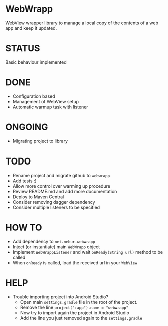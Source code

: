 WebWrapp
========
WebView wrapper library to manage a local copy of the contents of a web app and keep it updated.

STATUS
======
Basic behaviour implemented

DONE
====
- Configuration based
- Management of WebView setup
- Automatic warmup task with listener

ONGOING
=======
- Migrating project to library

TODO
====
- Rename project and migrate github to `webwrapp`
- Add tests :)
- Allow more control over warming up procedure
- Review README.md and add more documentation
- Deploy to Maven Central
- Consider removing dagger dependency
- Consider multiple listeners to be specified

HOW TO
======
- Add dependency to `net.nebur.webwrapp`
- Inject (or instantiate) main `WebWrapp` object
- Implement `WebWrappListener` and wait `onReady(String url)` method to be called
- When `onReady` is called, load the received url in your `WebView`

HELP
====
- Trouble importing project into Android Studio?
  - Open main `settings.gradle` file in the root of the project.
  - Remove the line `project(":app").name = "webwrapp"`
  - Now try to import again the project in Android Studio
  - Add the line you just removed again to the `settings.gradle`
